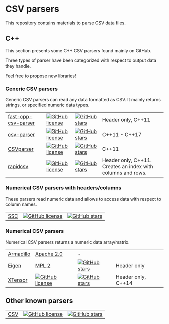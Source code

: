 # CSV parsers

This repository contains materials to parse CSV data files.

## C++

This section presents some C++ CSV parsers found mainly on GitHub.

Three types of parser have been categorized with respect to output data they handle.

Feel free to propose new libraries!

### Generic CSV parsers

Generic CSV parsers can read any data formatted as CSV.
It mainly returns strings, or specified numeric data types.

|   |   |   |   |
| - | - | - | - |
| [fast-cpp-csv-parser](https://github.com/ben-strasser/fast-cpp-csv-parser) | [![GitHub license](https://img.shields.io/github/license/ben-strasser/fast-cpp-csv-parser.svg)](https://github.com/ben-strasser/fast-cpp-csv-parser/blob/master/LICENSE) |  [![GitHub stars](https://img.shields.io/github/stars/ben-strasser/fast-cpp-csv-parser.svg?style=social&label=Star&maxAge=2592000)](https://GitHub.com/ben-strasser/fast-cpp-csv-parser) | Header only, C++11 |
| [csv-parser](https://github.com/vincentlaucsb/csv-parser) | [![GitHub license](https://img.shields.io/github/license/vincentlaucsb/csv-parser.svg)](https://github.com/vincentlaucsb/csv-parser/blob/master/LICENSE) |  [![GitHub stars](https://img.shields.io/github/stars/vincentlaucsb/csv-parser.svg?style=social&label=Star&maxAge=2592000)](https://GitHub.com/vincentlaucsb/csv-parser) | C++11 - C++17 |
| [CSVparser](https://github.com/rsylvian/CSVparser) | [![GitHub license](https://img.shields.io/github/license/rsylvian/CSVparser.svg)](https://github.com/rsylvian/CSVparser/blob/master/LICENSE) |  [![GitHub stars](https://img.shields.io/github/stars/rsylvian/CSVparser.svg?style=social&label=Star&maxAge=2592000)](https://GitHub.com/rsylvian/CSVparser) | C++11 |
| [rapidcsv](https://github.com/d99kris/rapidcsv) | [![GitHub license](https://img.shields.io/github/license/d99kris/rapidcsv.svg)](https://github.com/d99kris/rapidcsv/blob/master/LICENSE) |  [![GitHub stars](https://img.shields.io/github/stars/d99kris/rapidcsv.svg?style=social&label=Star&maxAge=2592000)](https://GitHub.com/d99kris/rapidcsv) | Header only, C++11. Creates an index with columns and rows. |

### Numerical CSV parsers with headers/columns

These parsers read numeric data and allows to access data with respect to column names.

|   |   |   |
| - | - | - |
| [SSC](https://github.com/sirehna/ssc) | [![GitHub license](https://img.shields.io/github/license/sirehna/ssc.svg)](https://github.com/sirehna/ssc/blob/master/LICENSE) | [![GitHub stars](https://img.shields.io/github/stars/sirehna/ssc.svg?style=social&label=Star&maxAge=2592000)](https://GitHub.com/sirehna/ssc) |

### Numerical CSV parsers

Numerical CSV parsers returns a numeric data array/matrix.

|   |   |   |   |
| - | - | - | - |
| [Armadillo](http://arma.sourceforge.net) | [Apache 2.0](https://opensource.org/licenses/Apache-2.0) | - |
| [Eigen](https://github.com/eigenteam/eigen-git-mirror) | [MPL 2](https://www.mozilla.org/en-US/MPL/2.0) |  [![GitHub stars](https://img.shields.io/github/stars/eigenteam/eigen-git-mirror.svg?style=social&label=Star&maxAge=2592000)](https://GitHub.com/eigenteam/eigen-git-mirror) | Header only |
| [XTensor](https://github.com/QuantStack/xtensor) | [![GitHub license](https://img.shields.io/github/license/QuantStack/xtensor.svg)](https://github.com/QuantStack/xtensor/blob/master/LICENSE) |  [![GitHub stars](https://img.shields.io/github/stars/QuantStack/xtensor.svg?style=social&label=Star&maxAge=2592000)](https://GitHub.com/QuantStack/xtensor) | Header only, C++14|

## Other known parsers

|   |   |   |
| - | - | - |
| [CSV](https://github.com/jay/CSV) | [![GitHub license](https://img.shields.io/github/license/jay/CSV.svg)](https://github.com/jay/CSV/blob/master/LICENSE) |  [![GitHub stars](https://img.shields.io/github/stars/jay/CSV.svg?style=social&label=Star&maxAge=2592000)](https://GitHub.com/jay/CSV) |



